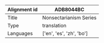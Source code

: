 |Alignment id | ADB8044BC
| --- | --- 
|Title | Nonsectarianism Series 
|Type | translation
|Languages | ['en', 'es', 'zh', 'bo']